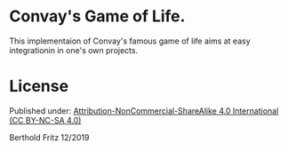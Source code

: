 Convay's Game of Life.
======================
This implementaion of Convay's famous game of life aims at easy integrationin in one's own projects. 

License
=======
Published under: [Attribution-NonCommercial-ShareAlike 4.0 International (CC BY-NC-SA 4.0)](https://creativecommons.org/licenses/by-nc-sa/4.0/)

Berthold Fritz 12/2019

